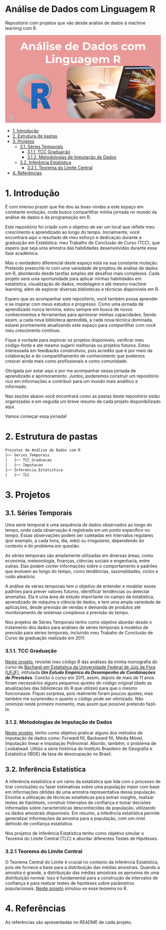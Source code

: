 # Análise de Dados com Linguagem R

Repositório com projetos que vão desde análise de dados à machine learning com R.

<div align="center">
  <img src="header.png" alt="header">
</div>

-   [1. Introdução](#1-introdução)
-   [2. Estrutura de pastas](#2-estrutura-de-pastas)
-   [3. Projetos](#3-projetos)
    -   [3.1. Séries Temporais](#31-séries-temporais)
        -   [3.1.1. TCC Graduação](#311-tcc-graduação)
        -   [3.1.2. Metodologias de Imputação de Dados](#312-metodologias-de-imputação-de-dados)
    -   [3.2. Inferência Estatística](#32-inferência-estatística)
        -   [3.2.1. Teorema do Limite Central](#321-teorema-do-limite-central)
-   [4. Referências](#4-referências)

# 1. Introdução

É com imenso prazer que lhe dou as boas-vindas a este espaço em constante evolução, onde busco compartilhar minha jornada no mundo da análise de dados e da programação em R.

Este repositório foi criado com o objetivo de ser um local que reflete meu crescimento e aprendizado ao longo do tempo. Inicialmente, você encontrará aqui o resultado de meu esforço e dedicação durante a graduação em Estatística: meu Trabalho de Conclusão de Curso (TCC), que espero que seja uma amostra das habilidades desenvolvidas durante essa fase acadêmica.

Mas o verdadeiro diferencial deste espaço está na sua constante mutação. Pretendo preenchê-lo com uma variedade de projetos de análise de dados em R, abordando desde tarefas simples até desafios mais complexos. Cada projeto será uma oportunidade para aplicar minhas habilidades em estatística, visualização de dados, modelagem e até mesmo machine learning, além de explorar diversas bibliotecas e técnicas disponíveis em R.

Espero que ao acompanhar este repositório, você também possa aprender e se inspirar com meus estudos e progresso. Como uma jornada de aprendizado nunca termina, estou sempre em busca de novos conhecimentos e ferramentas para aprimorar minhas capacidades. Sendo assim, a cada nova biblioteca aprendida, a cada nova técnica dominada, estarei prontamente atualizando este espaço para compartilhar com você meu crescimento contínuo.

Fique à vontade para explorar os projetos disponíveis, verificar meu código-fonte e até mesmo sugerir melhorias ou projetos futuros. Estou interessada em feedbacks construtivos, pois acredito que é por meio da colaboração e do compartilhamento de conhecimento que podemos crescer ainda mais como profissionais e como comunidade.

Obrigada por estar aqui e por me acompanhar nessa jornada de aprendizado e aprimoramento. Juntos, poderemos construir um repositório rico em informações e contribuir para um mundo mais analítico e informado.

Nas seções abaixo você encontrará como as pastas deste repositório estão organizadas e em seguida um breve resumo de cada projeto disponibilizado aqui.

Vamos começar essa jornada!

# 2. Estrutura de pastas

```markdown{
Projetos de Análise de Dados com R
├── Series_Temporais
│   ├── TCC_Graduacao
│   ├── Imputacao
├── Inferencia_Estatistica
|   ├── TLC
```

# 3. Projetos

## 3.1. Séries Temporais

Uma série temporal é uma sequência de dados observados ao longo do tempo, onde cada observação é registrada em um ponto específico no tempo. Essas observações podem ser coletadas em intervalos regulares (por exemplo, a cada hora, dia, mês) ou irregulares, dependendo do contexto e do problema em questão.

As séries temporais são amplamente utilizadas em diversas áreas, como economia, meteorologia, finanças, ciências sociais e engenharia, entre outras. Elas podem conter informações sobre o comportamento e padrões que evoluem ao longo do tempo, como tendências, sazonalidades, ciclos e ruído aleatório.

A análise de séries temporais tem o objetivo de entender e modelar esses padrões para prever valores futuros, identificar tendências ou detectar anomalias. Ela é uma área de estudo importante no campo da estatística, aprendizado de máquina e ciência de dados, e tem uma ampla variedade de aplicações, desde previsão de vendas e demanda de produtos até monitoramento de sistemas complexos e previsão do tempo.

Nos projetos de Séries Temporais tenho como objetivo abordar desde o tratamento dos dados para análises de séries temporais à modelos de previsão para séries temporais, incluindo meu Trabaho de Conclusão de Curso da graduação realizado em 2011.

### 3.1.1. TCC Graduação

[Neste projeto](https://github.com/Leiliane-Oliveira/Analise-de-Dados-com-Linguagem-R/tree/main/Series_Temporais/TCC_Graduacao), revisitei meu código R das análises da minha monografia do curso de [Bacharel em Estatística da Universidade Federal de Juiz de Fora (UFJF)](https://www.ufjf.br/cursoestatistica/), intitulada <i>**Um Estudo Empı́rico do Desempenho de Combinações de Previsões**</i>. Concluí o curso em 2011, assim, depois de mais de 11 anos foram necessários alguns pequenos ajustes do código original (dado as atualizações das bibliotecas do R que utilizei) para que o mesmo funcionasse. Fiquei surpresa, pois realmente foram poucos ajustes, mas também me surprendeu o quanto o código pode ser otimizado. Não omimizei neste primeiro momento, mas assim que possível pretendo fazê-lo.

### 3.1.2. Metodologias de Imputação de Dados

[Neste projeto](https://github.com/Leiliane-Oliveira/Analise-de-Dados-com-Linguagem-R/tree/main/Series_Temporais/Imputacao), tenho como objetivo praticar alguns dos métodos de imputação de dados como: Forward fill, Backward fill, Média Móvel, Imputação linear e Imputação Polinomial. Abordo, também, o problema de Lookahead. Utilizo a série histórica do Instituto Brasileiro de Geografia e Estatística (IBGE) da taxa de desocupação no Brasil.

## 3.2. Inferência Estatística

A inferência estatística é um ramo da estatística que lida com o processo de tirar conclusões ou fazer estimativas sobre uma população maior com base em informações obtidas de uma amostra representativa dessa população. Envolve a utilização de técnicas estatísticas para extrair insights, realizar testes de hipóteses, construir intervalos de confiança e tomar decisões informadas sobre características desconhecidas da população, utilizando os dados amostrais disponíveis. Em resumo, a inferência estatística permite generalizar informações da amostra para a população, com um nível definido de confiança estatística.

Nos projetos de Inferência Estatística tenho como objetivo simular o Teorema do Limite Central (TLC) e abordar diferentes Testes de Hipóteses.

### 3.2.1 Teorema do Limite Central

O Teorema Central do Limite é crucial no contexto da Inferência Estatística, pois ele fornece a base para a distribuição das médias amostrais. Quando a amostra é grande, a distribuição das médias amostrais se aproxima de uma distribuição normal. Isso é fundamental para a construção de intervalos de confiança e para realizar testes de hipóteses sobre parâmetros populacionais. [Neste projeto](https://github.com/Leiliane-Oliveira/Analise-de-Dados-com-Linguagem-R/tree/main/Inferencia_Estatistica/TLC) simulou-se esse teorema no R.

# 4. Referências

As referências são apresentadas no README de cada projeto.
